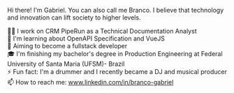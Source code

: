 Hi there! I'm Gabriel. You can also call me Branco. I believe that technology and innovation can lift society to higher levels.<br>

👨‍💻 I work on CRM PipeRun as a Technical Documentation Analyst<br>
🌱 I'm learning about OpenAPI Specification and VueJS<br>
🔭 Aiming to become a fullstack developer<br>
🎓 I'm finishing my bachelor's degree in Production Engineering at Federal University of Santa Maria (UFSM)- Brazil<br>
⚡ Fun fact: I'm a drummer and I recently became a DJ and musical producer<br>
📫 How to reach me: www.linkedin.com/in/branco-gabriel<br>
